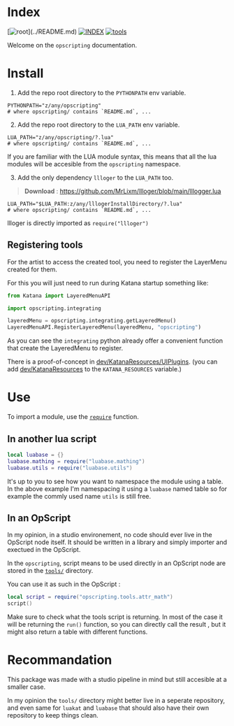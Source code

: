 # Index

[![root](https://img.shields.io/badge/back_to_root-536362?)](../README.md)
[![INDEX](https://img.shields.io/badge/index-blue?labelColor=blue)](INDEX.md)
[![tools](https://img.shields.io/badge/tools-4f4f4f)](tools.md)

Welcome on the `opscripting` documentation.

# Install

1. Add the repo root directory to the `PYTHONPATH` env variable.

```shell
PYTHONPATH="z/any/opscripting"
# where opscripting/ contains `README.md`, ...
```

2. Add the repo root directory to the `LUA_PATH` env variable.

```shell
LUA_PATH="z/any/opscripting/?.lua"
# where opscripting/ contains `README.md`, ...
```

If you are familiar with the LUA module syntax, this means that all the
lua modules will be accesible from the `opscripting` namespace.

3. Add the only dependency `llloger` to the `LUA_PATH` too.

> **Download** : https://github.com/MrLixm/llloger/blob/main/lllogger.lua

```shell
LUA_PATH="$LUA_PATH:z/any/lllogerInstallDirectory/?.lua"
# where opscripting/ contains `README.md`, ...
```

llloger is directly imported as `require("llloger")`

## Registering tools

For the artist to access the created tool, you need to register the
LayerMenu created for them.

For this you will just need to run during Katana startup something like:

```python
from Katana import LayeredMenuAPI

import opscripting.integrating

layeredMenu = opscripting.integrating.getLayeredMenu()
LayeredMenuAPI.RegisterLayeredMenu(layeredMenu, "opscripting")
```

As you can see the `integrating` python already offer a convenient function
that create the LayeredMenu to register.

There is a proof-of-concept in [dev/KatanaResources/UIPlugins](dev/KatanaResources/UIPlugins).
(you can add [dev/KatanaResources](dev/KatanaResources) to the `KATANA_RESOURCES` variable.)


# Use

To import a module, use the [`require`](https://www.lua.org/pil/8.1.html) function.

## In another lua script

```lua
local luabase = {}
luabase.mathing = require("luabase.mathing")
luabase.utils = require("luabase.utils")
```

It's up to you to see how you want to namespace the module using a table.
In the above example I'm namespacing it using a `luabase` named table so for
example the commly used name `utils` is still free.

## In an OpScript

In my opinion, in a studio environement, no code should ever live in the 
OpScript node itself. It should be written in a library and simply importer
and exectued in the OpScript.

In the `opscripting`, script means to be used directly in an OpScript node
are stored in the [`tools/`](../opscripttools/tools) directory.

You can use it as such in the OpScript :

```lua
local script = require("opscripting.tools.attr_math")
script()
```

Make sure to check what the tools script is returning. In most of the case
it will be returning the `run()` function, so you can directly call the result
, but it might also return a table with different functions.

# Recommandation

This package was made with a studio pipeline in mind but still accesible at a 
smaller case. 

In my opinion the `tools/` directory might better live in a seperate repository,
and even same for `luakat` and `luabase` that should also have their own
repository to keep things clean.